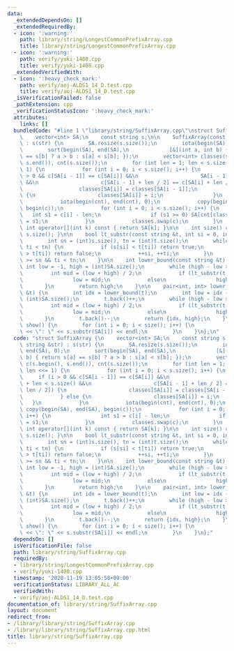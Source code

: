 ```yaml
---
data:
  _extendedDependsOn: []
  _extendedRequiredBy:
  - icon: ':warning:'
    path: library/string/LongestCommonPrefixArray.cpp
    title: library/string/LongestCommonPrefixArray.cpp
  - icon: ':warning:'
    path: verify/yuki-1408.cpp
    title: verify/yuki-1408.cpp
  _extendedVerifiedWith:
  - icon: ':heavy_check_mark:'
    path: verify/aoj-ALDS1_14_D.test.cpp
    title: verify/aoj-ALDS1_14_D.test.cpp
  _isVerificationFailed: false
  _pathExtension: cpp
  _verificationStatusIcon: ':heavy_check_mark:'
  attributes:
    links: []
  bundledCode: "#line 1 \"library/string/SuffixArray.cpp\"\nstruct SuffixArray {\n\
    \    vector<int> SA;\n    const string s;\n\n    SuffixArray(const string &str)\
    \ : s(str) {\n        SA.resize(s.size());\n        iota(begin(SA), end(SA), 0);\n\
    \        sort(begin(SA), end(SA),\n             [&](int a, int b) { return s[a]\
    \ == s[b] ? a > b : s[a] < s[b]; });\n        vector<int> classes(s.size()), c(s.begin(),\
    \ s.end()), cnt(s.size());\n        for (int len = 1; len < s.size(); len <<=\
    \ 1) {\n            for (int i = 0; i < s.size(); i++) {\n                if (i\
    \ > 0 && c[SA[i - 1]] == c[SA[i]] &&\n                    SA[i - 1] + len < s.size()\
    \ &&\n                    c[SA[i - 1] + len / 2] == c[SA[i] + len / 2]) {\n  \
    \                  classes[SA[i]] = classes[SA[i - 1]];\n                } else\
    \ {\n                    classes[SA[i]] = i;\n                }\n            }\n\
    \            iota(begin(cnt), end(cnt), 0);\n            copy(begin(SA), end(SA),\
    \ begin(c));\n            for (int i = 0; i < s.size(); i++) {\n             \
    \   int s1 = c[i] - len;\n                if (s1 >= 0) SA[cnt[classes[s1]]++]\
    \ = s1;\n            }\n            classes.swap(c);\n        }\n    }\n\n   \
    \ int operator[](int k) const { return SA[k]; }\n\n    int size() const { return\
    \ s.size(); }\n\n    bool lt_substr(const string &t, int si = 0, int ti = 0) {\n\
    \        int sn = (int)s.size(), tn = (int)t.size();\n        while (si < sn &&\
    \ ti < tn) {\n            if (s[si] < t[ti]) return true;\n            if (s[si]\
    \ > t[ti]) return false;\n            ++si, ++ti;\n        }\n        return si\
    \ >= sn && ti < tn;\n    }\n\n    int lower_bound(const string &t) {\n       \
    \ int low = -1, high = (int)SA.size();\n        while (high - low > 1) {\n   \
    \         int mid = (low + high) / 2;\n            if (lt_substr(t, SA[mid]))\n\
    \                low = mid;\n            else\n                high = mid;\n \
    \       }\n        return high;\n    }\n\n    pair<int, int> lower_upper_bound(string\
    \ &t) {\n        int idx = lower_bound(t);\n        int low = idx - 1, high =\
    \ (int)SA.size();\n        t.back()++;\n        while (high - low > 1) {\n   \
    \         int mid = (low + high) / 2;\n            if (lt_substr(t, SA[mid]))\n\
    \                low = mid;\n            else\n                high = mid;\n \
    \       }\n        t.back()--;\n        return {idx, high};\n    }\n\n    void\
    \ show() {\n        for (int i = 0; i < size(); i++) {\n            cout << i\
    \ << \": \" << s.substr(SA[i]) << endl;\n        }\n    }\n};\n"
  code: "struct SuffixArray {\n    vector<int> SA;\n    const string s;\n\n    SuffixArray(const\
    \ string &str) : s(str) {\n        SA.resize(s.size());\n        iota(begin(SA),\
    \ end(SA), 0);\n        sort(begin(SA), end(SA),\n             [&](int a, int\
    \ b) { return s[a] == s[b] ? a > b : s[a] < s[b]; });\n        vector<int> classes(s.size()),\
    \ c(s.begin(), s.end()), cnt(s.size());\n        for (int len = 1; len < s.size();\
    \ len <<= 1) {\n            for (int i = 0; i < s.size(); i++) {\n           \
    \     if (i > 0 && c[SA[i - 1]] == c[SA[i]] &&\n                    SA[i - 1]\
    \ + len < s.size() &&\n                    c[SA[i - 1] + len / 2] == c[SA[i] +\
    \ len / 2]) {\n                    classes[SA[i]] = classes[SA[i - 1]];\n    \
    \            } else {\n                    classes[SA[i]] = i;\n             \
    \   }\n            }\n            iota(begin(cnt), end(cnt), 0);\n           \
    \ copy(begin(SA), end(SA), begin(c));\n            for (int i = 0; i < s.size();\
    \ i++) {\n                int s1 = c[i] - len;\n                if (s1 >= 0) SA[cnt[classes[s1]]++]\
    \ = s1;\n            }\n            classes.swap(c);\n        }\n    }\n\n   \
    \ int operator[](int k) const { return SA[k]; }\n\n    int size() const { return\
    \ s.size(); }\n\n    bool lt_substr(const string &t, int si = 0, int ti = 0) {\n\
    \        int sn = (int)s.size(), tn = (int)t.size();\n        while (si < sn &&\
    \ ti < tn) {\n            if (s[si] < t[ti]) return true;\n            if (s[si]\
    \ > t[ti]) return false;\n            ++si, ++ti;\n        }\n        return si\
    \ >= sn && ti < tn;\n    }\n\n    int lower_bound(const string &t) {\n       \
    \ int low = -1, high = (int)SA.size();\n        while (high - low > 1) {\n   \
    \         int mid = (low + high) / 2;\n            if (lt_substr(t, SA[mid]))\n\
    \                low = mid;\n            else\n                high = mid;\n \
    \       }\n        return high;\n    }\n\n    pair<int, int> lower_upper_bound(string\
    \ &t) {\n        int idx = lower_bound(t);\n        int low = idx - 1, high =\
    \ (int)SA.size();\n        t.back()++;\n        while (high - low > 1) {\n   \
    \         int mid = (low + high) / 2;\n            if (lt_substr(t, SA[mid]))\n\
    \                low = mid;\n            else\n                high = mid;\n \
    \       }\n        t.back()--;\n        return {idx, high};\n    }\n\n    void\
    \ show() {\n        for (int i = 0; i < size(); i++) {\n            cout << i\
    \ << \": \" << s.substr(SA[i]) << endl;\n        }\n    }\n};"
  dependsOn: []
  isVerificationFile: false
  path: library/string/SuffixArray.cpp
  requiredBy:
  - library/string/LongestCommonPrefixArray.cpp
  - verify/yuki-1408.cpp
  timestamp: '2020-11-19 13:05:58+09:00'
  verificationStatus: LIBRARY_ALL_AC
  verifiedWith:
  - verify/aoj-ALDS1_14_D.test.cpp
documentation_of: library/string/SuffixArray.cpp
layout: document
redirect_from:
- /library/library/string/SuffixArray.cpp
- /library/library/string/SuffixArray.cpp.html
title: library/string/SuffixArray.cpp
---
```

